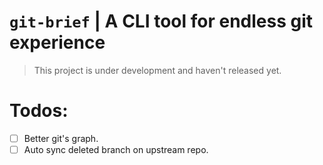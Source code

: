 # `git-brief` | A CLI tool for endless git experience

> This project is under development and haven't released yet.

# Todos:
- [ ] Better git's graph.
- [ ] Auto sync deleted branch on upstream repo.